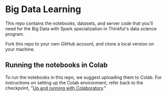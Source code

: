 # Big Data Learning

This repo contains the notebooks, datasets, and server code that you'll need for the Big Data with Spark specialization in Thinkful's data science program.

Fork this repo to your own GitHub account, and clone a local version on your machine.

## Running the notebooks in Colab

To run the notebooks in this repo, we suggest uploading them to Colab. For instructions on setting up the Colab environment, refer back to the checkpoint, "[Up and running with Colaboratory](https://courses.thinkful.com/dsbc-big-data-spark-v1/checkpoint/3)."
